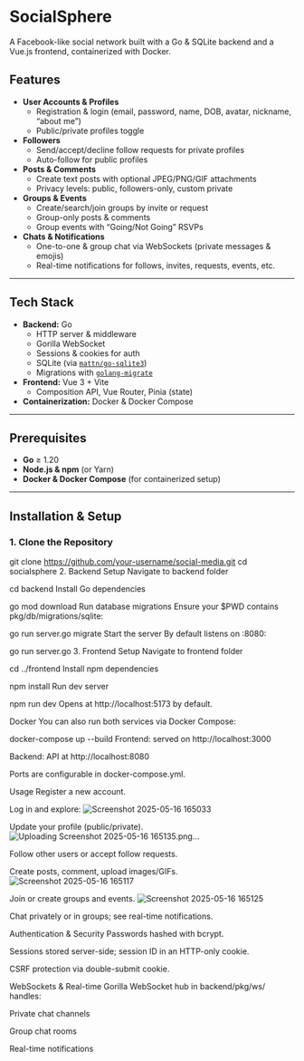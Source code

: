 # SocialSphere

A Facebook-like social network built with a Go & SQLite backend and a Vue.js frontend, containerized with Docker.



## Features

- **User Accounts & Profiles**  
  - Registration & login (email, password, name, DOB, avatar, nickname, “about me”)  
  - Public/private profiles toggle  
- **Followers**  
  - Send/accept/decline follow requests for private profiles  
  - Auto-follow for public profiles  
- **Posts & Comments**  
  - Create text posts with optional JPEG/PNG/GIF attachments  
  - Privacy levels: public, followers-only, custom private  
- **Groups & Events**  
  - Create/search/join groups by invite or request  
  - Group-only posts & comments  
  - Group events with “Going/Not Going” RSVPs  
- **Chats & Notifications**  
  - One-to-one & group chat via WebSockets (private messages & emojis)  
  - Real-time notifications for follows, invites, requests, events, etc.

---

## Tech Stack

- **Backend:** Go  
  - HTTP server & middleware  
  - Gorilla WebSocket  
  - Sessions & cookies for auth  
  - SQLite (via [`mattn/go-sqlite3`](https://github.com/mattn/go-sqlite3))  
  - Migrations with [`golang-migrate`](https://github.com/golang-migrate/migrate)  
- **Frontend:** Vue 3 + Vite  
  - Composition API, Vue Router, Pinia (state)  
- **Containerization:** Docker & Docker Compose

---

## Prerequisites

- **Go** ≥ 1.20  
- **Node.js & npm** (or Yarn)  
- **Docker & Docker Compose** (for containerized setup)

---

## Installation & Setup

### 1. Clone the Repository

git clone https://github.com/your-username/social-media.git
cd socialsphere
2. Backend Setup
Navigate to backend folder


cd backend
Install Go dependencies


go mod download
Run database migrations
Ensure your $PWD contains pkg/db/migrations/sqlite:


go run server.go migrate
Start the server
By default listens on :8080:


go run server.go
3. Frontend Setup
Navigate to frontend folder


cd ../frontend
Install npm dependencies


npm install
Run dev server


npm run dev
Opens at http://localhost:5173 by default.

Docker
You can also run both services via Docker Compose:


docker-compose up --build
Frontend: served on http://localhost:3000

Backend: API at http://localhost:8080

Ports are configurable in docker-compose.yml.

Usage
Register a new account.

Log in and explore:
![Screenshot 2025-05-16 165033](https://github.com/user-attachments/assets/6ea2e51b-7a25-4c84-a679-ac823247fb90)

Update your profile (public/private).
![Uploading Screenshot 2025-05-16 165135.png…]()

Follow other users or accept follow requests.

Create posts, comment, upload images/GIFs.
![Screenshot 2025-05-16 165117](https://github.com/user-attachments/assets/270282b3-8a83-49d8-beeb-cb8348f9ce6c)

Join or create groups and events.
![Screenshot 2025-05-16 165125](https://github.com/user-attachments/assets/e5cfb99b-549a-48e6-b486-f3ef280a5945)

Chat privately or in groups; see real-time notifications.

Authentication & Security
Passwords hashed with bcrypt.

Sessions stored server-side; session ID in an HTTP-only cookie.

CSRF protection via double-submit cookie.

WebSockets & Real-time
Gorilla WebSocket hub in backend/pkg/ws/ handles:

Private chat channels

Group chat rooms

Real-time notifications







